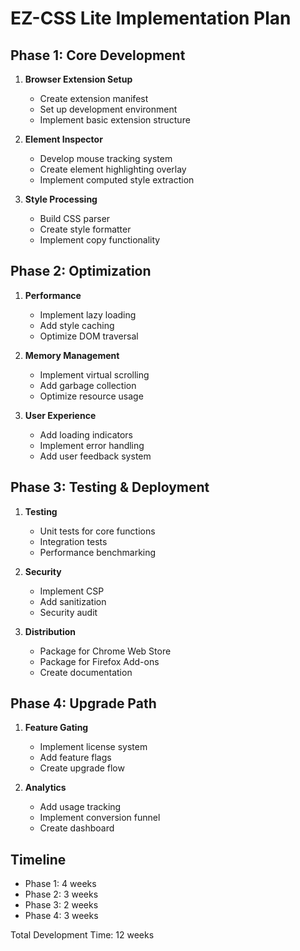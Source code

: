 # EZ-CSS Lite Implementation Plan

## Phase 1: Core Development
1. **Browser Extension Setup**
   - Create extension manifest
   - Set up development environment
   - Implement basic extension structure

2. **Element Inspector**
   - Develop mouse tracking system
   - Create element highlighting overlay
   - Implement computed style extraction

3. **Style Processing**
   - Build CSS parser
   - Create style formatter
   - Implement copy functionality

## Phase 2: Optimization
1. **Performance**
   - Implement lazy loading
   - Add style caching
   - Optimize DOM traversal

2. **Memory Management**
   - Implement virtual scrolling
   - Add garbage collection
   - Optimize resource usage

3. **User Experience**
   - Add loading indicators
   - Implement error handling
   - Add user feedback system

## Phase 3: Testing & Deployment
1. **Testing**
   - Unit tests for core functions
   - Integration tests
   - Performance benchmarking

2. **Security**
   - Implement CSP
   - Add sanitization
   - Security audit

3. **Distribution**
   - Package for Chrome Web Store
   - Package for Firefox Add-ons
   - Create documentation

## Phase 4: Upgrade Path
1. **Feature Gating**
   - Implement license system
   - Add feature flags
   - Create upgrade flow

2. **Analytics**
   - Add usage tracking
   - Implement conversion funnel
   - Create dashboard

## Timeline
- Phase 1: 4 weeks
- Phase 2: 3 weeks
- Phase 3: 2 weeks
- Phase 4: 3 weeks

Total Development Time: 12 weeks
